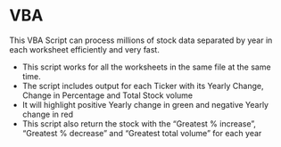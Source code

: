 # VBA


This VBA Script can process millions of stock data separated by year in each worksheet efficiently and very fast. 

- This script works for all the worksheets in the same file at the same time.
- The script includes output for each Ticker with its Yearly Change, Change in Percentage and Total Stock volume
- It will highlight positive Yearly change in green and negative Yearly change in red
- This script also return the stock with the “Greatest % increase”, “Greatest % decrease” and “Greatest total volume” for each year
